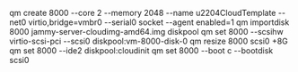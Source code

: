 qm create 8000 --core 2 --memory 2048 --name u2204CloudTemplate --net0 virtio,bridge=vmbr0 --serial0 socket --agent enabled=1
qm importdisk 8000 jammy-server-cloudimg-amd64.img diskpool
qm set 8000 --scsihw virtio-scsi-pci --scsi0 diskpool:vm-8000-disk-0
qm resize 8000 scsi0 +8G
qm set 8000 --ide2 diskpool:cloudinit
qm set 8000 --boot c --bootdisk scsi0
